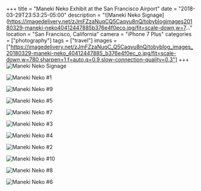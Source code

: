 +++
title = "Maneki Neko Exhibit at the San Francisco Airport"
date = "2018-03-29T23:53:25-05:00"
description = "![Maneki Neko Signage](https://imagedelivery.net/zJmFZzaNuqCQ5Caqyu8nQ/tobyblogimages20180329-maneki-neko40412447885b376e4f0eco.jpg/fit=scale-down,w=7..."
location = "San Francisco, California"
camera = "iPhone 7 Plus"
categories = ["photography"]
tags = ["travel"]
images = ["https://imagedelivery.net/zJmFZzaNuqC_Q5Caqyu8nQ/tobyblog_images_20180329-maneki-neko_40412447885_b376e4f0ec_o.jpg/fit=scale-down,w=780,sharpen=1,f=auto,q=0.9,slow-connection-quality=0.3"]
+++
![Maneki Neko Signage](https://imagedelivery.net/zJmFZzaNuqC_Q5Caqyu8nQ/tobyblog_images_20180329-maneki-neko_40412447885_b376e4f0ec_o.jpg/fit=scale-down,w=780,sharpen=1,f=auto,q=0.9,slow-connection-quality=0.3)
<!--more-->

![Maneki Neko #1](https://imagedelivery.net/zJmFZzaNuqC_Q5Caqyu8nQ/tobyblog_images_20180329-maneki-neko_41265429672_5b07ce71c8_o.jpg/fit=scale-down,w=780,sharpen=1,f=auto,q=0.9,slow-connection-quality=0.3)

![Maneki Neko #9](https://imagedelivery.net/zJmFZzaNuqC_Q5Caqyu8nQ/tobyblog_images_20180329-maneki-neko_39498627210_0a8466d8f9_o.jpg/fit=scale-down,w=780,sharpen=1,f=auto,q=0.9,slow-connection-quality=0.3)

![Maneki Neko #5](https://imagedelivery.net/zJmFZzaNuqC_Q5Caqyu8nQ/tobyblog_images_20180329-maneki-neko_27435673638_c2f496ff48_o.jpg/fit=scale-down,w=780,sharpen=1,f=auto,q=0.9,slow-connection-quality=0.3)

![Maneki Neko #7](https://imagedelivery.net/zJmFZzaNuqC_Q5Caqyu8nQ/tobyblog_images_20180329-maneki-neko_27435673628_4748a5e91c_o.jpg/fit=scale-down,w=780,sharpen=1,f=auto,q=0.9,slow-connection-quality=0.3)

![Maneki Neko #3](https://imagedelivery.net/zJmFZzaNuqC_Q5Caqyu8nQ/tobyblog_images_20180329-maneki-neko_39498627130_3997d4484e_o.jpg/fit=scale-down,w=780,sharpen=1,f=auto,q=0.9,slow-connection-quality=0.3)

![Maneki Neko #4](https://imagedelivery.net/zJmFZzaNuqC_Q5Caqyu8nQ/tobyblog_images_20180329-maneki-neko_41265429142_bb5d5847a8_o.jpg/fit=scale-down,w=780,sharpen=1,f=auto,q=0.9,slow-connection-quality=0.3)

![Maneki Neko #2](https://imagedelivery.net/zJmFZzaNuqC_Q5Caqyu8nQ/tobyblog_images_20180329-maneki-neko_39498627680_844eb38e69_o.jpg/fit=scale-down,w=780,sharpen=1,f=auto,q=0.9,slow-connection-quality=0.3)

![Maneki Neko #10](https://imagedelivery.net/zJmFZzaNuqC_Q5Caqyu8nQ/tobyblog_images_20180329-maneki-neko_41265426732_66587b6f59_o.jpg/fit=scale-down,w=780,sharpen=1,f=auto,q=0.9,slow-connection-quality=0.3)

![Maneki Neko #8](https://imagedelivery.net/zJmFZzaNuqC_Q5Caqyu8nQ/tobyblog_images_20180329-maneki-neko_39498628240_db9a6dd25d_o.jpg/fit=scale-down,w=780,sharpen=1,f=auto,q=0.9,slow-connection-quality=0.3)

![Maneki Neko #6](https://imagedelivery.net/zJmFZzaNuqC_Q5Caqyu8nQ/tobyblog_images_20180329-maneki-neko_40594421104_240d59c402_o.jpg/fit=scale-down,w=780,sharpen=1,f=auto,q=0.9,slow-connection-quality=0.3)

